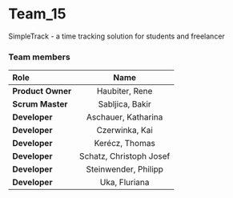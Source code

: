 # Team_15
SimpleTrack - a time tracking solution for students and freelancer



### Team members

| Role             | Name                  | 
| :---             |    :----:             |
| **Product Owner**|   Haubiter, Rene       |
| **Scrum Master** |   Sabljica, Bakir       |
| **Developer**    | Aschauer, Katharina          |
| **Developer**    | Czerwinka, Kai                |
| **Developer**    | Kerécz, Thomas        |
| **Developer**    | Schatz, Christoph Josef        |
| **Developer**    | Steinwender, Philipp        |
| **Developer**    | Uka, Fluriana        |
